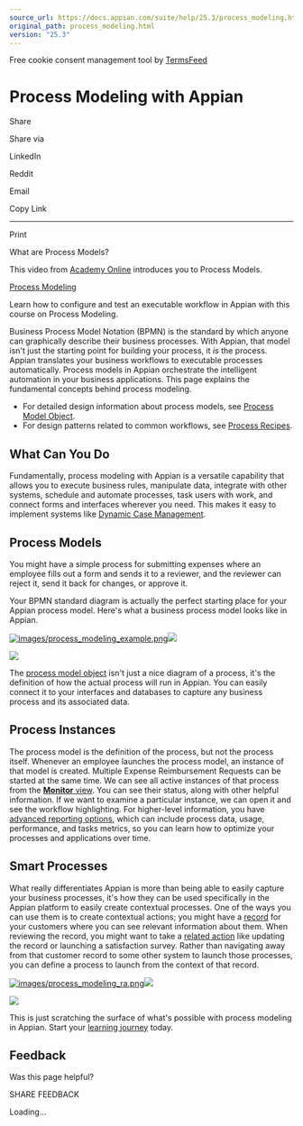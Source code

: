 ```yaml
---
source_url: https://docs.appian.com/suite/help/25.3/process_modeling.html
original_path: process_modeling.html
version: "25.3"
---
```


Free cookie consent management tool by [TermsFeed](https://www.termsfeed.com/)

# Process Modeling with Appian

Share

Share via

LinkedIn

Reddit

Email

Copy Link

* * *

Print

What are Process Models?

This video from [Academy Online](https://academy.appian.com/) introduces you to Process Models.

[Process Modeling](https://appian.myabsorb.com/#/online-courses/1d1c51f8-66cc-4966-94ba-28b9ee4e4e39)

Learn how to configure and test an executable workflow in Appian with this course on Process Modeling.

Business Process Model Notation (BPMN) is the standard by which anyone can graphically describe their business processes. With Appian, that model isn't just the starting point for building your process, it _is_ the process. Appian translates your business workflows to executable processes automatically. Process models in Appian orchestrate the intelligent automation in your business applications. This page explains the fundamental concepts behind process modeling.

-   For detailed design information about process models, see [Process Model Object](process-model-object.html).
-   For design patterns related to common workflows, see [Process Recipes](Process_Model_Recipes.html).

## What Can You Do

Fundamentally, process modeling with Appian is a versatile capability that allows you to execute business rules, manipulate data, integrate with other systems, schedule and automate processes, task users with work, and connect forms and interfaces wherever you need. This makes it easy to implement systems like [Dynamic Case Management](https://www.appian.com/platform/case-management/).

## Process Models

You might have a simple process for submitting expenses where an employee fills out a form and sends it to a reviewer, and the reviewer can reject it, send it back for changes, or approve it.

Your BPMN standard diagram is actually the perfect starting place for your Appian process model. Here's what a business process model looks like in Appian.

[![images/process_modeling_example.png](images/process_modeling_example.png)![](/suite/help/25.3/images/rn/zoom_magnify_center.png)](#img876)

[![](images/process_modeling_example.png)](#_)

The [process model object](process-model-object.html) isn't just a nice diagram of a process, it's the definition of how the actual process will run in Appian. You can easily connect it to your interfaces and databases to capture any business process and its associated data.

## Process Instances

The process model is the definition of the process, but not the process itself. Whenever an employee launches the process model, an instance of that model is created. Multiple Expense Reimbursement Requests can be started at the same time. We can see all active instances of that process from the [**Monitor** view](monitoring_view.html). You can see their status, along with other helpful information. If we want to examine a particular instance, we can open it and see the workflow highlighting. For higher-level information, you have [advanced reporting options](Process_and_Report_Data.html), which can include process data, usage, performance, and tasks metrics, so you can learn how to optimize your processes and applications over time.

## Smart Processes

What really differentiates Appian is more than being able to easily capture your business processes, it's how they can be used specifically in the Appian platform to easily create contextual processes. One of the ways you can use them is to create contextual actions; you might have a [record](Record_Type_Object.html) for your customers where you can see relevant information about them. When reviewing the record, you might want to take a [related action](record-actions.html#related-actions) like updating the record or launching a satisfaction survey. Rather than navigating away from that customer record to some other system to launch those processes, you can define a process to launch from the context of that record.

[![images/process_modeling_ra.png](images/process_modeling_ra.png)![](/suite/help/25.3/images/rn/zoom_magnify_center.png)](#img877)

[![](images/process_modeling_ra.png)](#_)

This is just scratching the surface of what's possible with process modeling in Appian. Start your [learning journey](learner_journey.html) today.

## Feedback

Was this page helpful?

SHARE FEEDBACK

Loading...